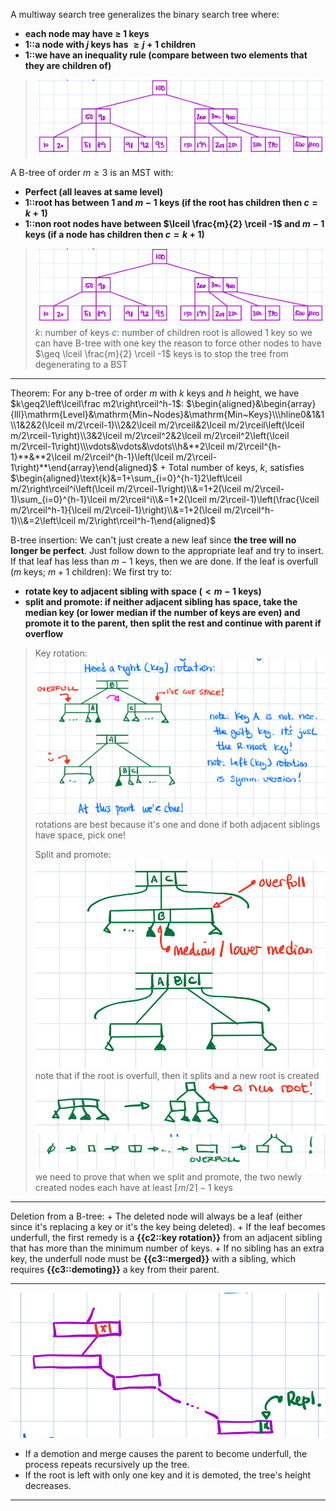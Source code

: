 A multiway search tree generalizes the binary search tree where:
- **each node may have $\geq$ 1 keys**
- **1::a node with $j$ keys has $\geq j + 1$ children**
- **1::we have an inequality rule (compare between two elements that they are children of)**
> ![](z_attachments/Pasted%20image%2020250924112801.png)

A B-tree of order $m \geq 3$ is an MST with:
- **Perfect (all leaves at same level)**
- **1::root has between $1$ and $m - 1$ keys (if the root has children then $c = k + 1$)**
- **1::non root nodes have between $\lceil \frac{m}{2} \rceil -1$ and $m - 1$ keys (if a node has children then $c = k  +1)$**
> ![](z_attachments/Pasted%20image%2020250924112801.png)
> $k$: number of keys
> $c$: number of children
> root is allowed 1 key so we can have B-tree with one key
> the reason to force other nodes to have $\geq \lceil \frac{m}{2} \rceil  -1$ keys is to stop the tree from degenerating to a BST

***

Theorem: 
For any b-tree of order $m$ with $k$ keys and $h$ height, we have $k\geq2\left\lceil\frac m2\right\rceil^h-1$:
$\begin{aligned}&\begin{array}{lll}\mathrm{Level}&\mathrm{Min~Nodes}&\mathrm{Min~Keys}\\\hline0&1&1\\1&2&2(\lceil m/2\rceil-1)\\2&2\lceil m/2\rceil&2\lceil m/2\rceil\left(\lceil m/2\rceil-1\right)\\3&2\lceil m/2\rceil^2&2\lceil m/2\rceil^2\left(\lceil m/2\rceil-1\right)\\\vdots&\vdots&\vdots\\h&**2\lceil m/2\rceil^{h-1}**&**2\lceil m/2\rceil^{h-1}\left(\lceil m/2\rceil-1\right)**\end{array}\end{aligned}$
+
Total number of keys, $k$, satisfies 
$\begin{aligned}\text{k}&=1+\sum_{i=0}^{h-1}2\left\lceil m/2\right\rceil^i\left(\lceil m/2\rceil-1\right)\\&=1+2(\lceil m/2\rceil-1)\sum_{i=0}^{h-1}\lceil m/2\rceil^i\\&=1+2(\lceil m/2\rceil-1)\left(\frac{\lceil m/2\rceil^h-1}{\lceil m/2\rceil-1}\right)\\&=1+2(\lceil m/2\rceil^h-1)\\&=2\left\lceil m/2\right\rceil^h-1\end{aligned}$

B-tree insertion:
We can't just create a new leaf since **the tree will no longer be perfect**.
Just follow down to the appropriate leaf and try to insert.
If that leaf has less than $m - 1$ keys, then we are done.
If the leaf is overfull ($m$ keys; $m + 1$ children):
We first try to:
- **rotate key to adjacent sibling with space ($< m - 1$ keys)**
- **split and promote: if neither adjacent sibling has space, take the median key (or lower median if the number of keys are even) and promote it to the parent, then split the rest and continue with parent if overflow**
> Key rotation:
> ![](z_attachments/Pasted%20image%2020250929112703.png)
> rotations are best because it's one and done
> if both adjacent siblings have space, pick one!
>
> Split and promote:
> ![](z_attachments/Pasted%20image%2020250929113614.png)
> note that if the root is overfull, then it splits and a new root is created
> ![](z_attachments/Pasted%20image%2020250929113815.png)
> ![](z_attachments/Pasted%20image%2020250929113828.png)
> we need to prove that when we split and promote, the two newly created nodes each have at least $\lceil m/2 \rceil-1$ keys

***

Deletion from a B-tree:
+
The deleted node will always be a leaf (either since it's replacing a key or it's the key being deleted).
+
If the leaf becomes underfull, the first remedy is a **{{c2::key rotation}}** from an adjacent sibling that has more than the minimum number of keys.
+
If no sibling has an extra key, the underfull node must be **{{c3::merged}}** with a sibling, which requires **{{c3::demoting}}** a key from their parent.

---

![|400](z_attachments/Pasted%20image%2020251001113806.png)

- If a demotion and merge causes the parent to become underfull, the process repeats recursively up the tree.
- If the root is left with only one key and it is demoted, the tree's height decreases.

---